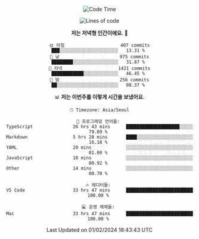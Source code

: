 <div align='center'>
 
<!--START_SECTION:waka-->
![Code Time](http://img.shields.io/badge/Code%20Time-3%2C347%20hrs%2046%20mins-blue)

![Lines of code](https://img.shields.io/badge/%EC%A0%80%EB%8A%94%20%EC%97%AC%ED%83%9C%EA%B9%8C%EC%A7%80%20-1.5%20million%20%EC%A4%84%EC%9D%98%20%EC%BD%94%EB%93%9C%EB%A5%BC%20%EC%9E%91%EC%84%B1%ED%96%88%EC%96%B4%EC%9A%94.-blue)

**저는 저녁형 인간이에요. 🦉** 

```text
🌞 아침                     407 commits         ███░░░░░░░░░░░░░░░░░░░░░░   13.31 % 
🌆 낮　                     975 commits         ████████░░░░░░░░░░░░░░░░░   31.87 % 
🌃 저녁                     1421 commits        ████████████░░░░░░░░░░░░░   46.45 % 
🌙 밤　                     256 commits         ██░░░░░░░░░░░░░░░░░░░░░░░   08.37 % 
```


📊 **저는 이번주를 이렇게 시간을 보냈어요.** 

```text
🕑︎ Timezone: Asia/Seoul

💬 프로그래밍 언어들: 
TypeScript               26 hrs 43 mins      ████████████████████░░░░░   79.09 % 
Markdown                 5 hrs 28 mins       ████░░░░░░░░░░░░░░░░░░░░░   16.18 % 
YAML                     20 mins             ░░░░░░░░░░░░░░░░░░░░░░░░░   01.00 % 
JavaScript               18 mins             ░░░░░░░░░░░░░░░░░░░░░░░░░   00.92 % 
Other                    14 mins             ░░░░░░░░░░░░░░░░░░░░░░░░░   00.70 % 

🔥 에디터들: 
VS Code                  33 hrs 47 mins      █████████████████████████   100.00 % 

💻 운영 체제들: 
Mac                      33 hrs 47 mins      █████████████████████████   100.00 % 
```


 Last Updated on 01/02/2024 18:43:43 UTC
<!--END_SECTION:waka-->
 </div>
<!---
Emewjin/Emewjin is a ✨ special ✨ repository because its `README.md` (this file) appears on your GitHub profile.
You can click the Preview link to take a look at your changes.
--->
